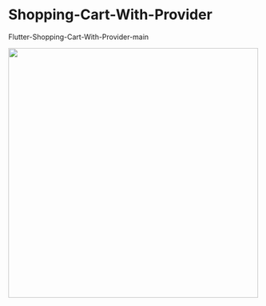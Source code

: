 # Shopping-Cart-With-Provider
Flutter-Shopping-Cart-With-Provider-main

<img src="(https://github.com/TalhaAbbas-code/Shopping-Cart-With-Provider/blob/main/2455e948-8568-40d2-bfd0-b1a857fb94d5.jpg?raw=true)"  width="500" height="500">

